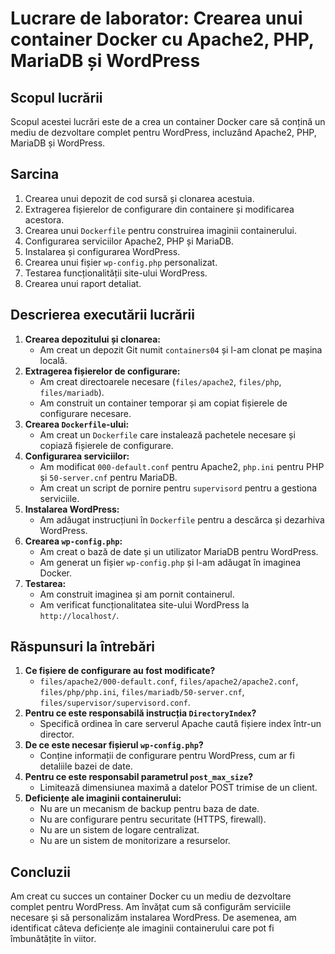# Lucrare de laborator: Crearea unui container Docker cu Apache2, PHP, MariaDB și WordPress

## Scopul lucrării

Scopul acestei lucrări este de a crea un container Docker care să conțină un mediu de dezvoltare complet pentru WordPress, incluzând Apache2, PHP, MariaDB și WordPress.

## Sarcina

1.  Crearea unui depozit de cod sursă și clonarea acestuia.
2.  Extragerea fișierelor de configurare din containere și modificarea acestora.
3.  Crearea unui `Dockerfile` pentru construirea imaginii containerului.
4.  Configurarea serviciilor Apache2, PHP și MariaDB.
5.  Instalarea și configurarea WordPress.
6.  Crearea unui fișier `wp-config.php` personalizat.
7.  Testarea funcționalității site-ului WordPress.
8.  Crearea unui raport detaliat.

## Descrierea executării lucrării

1.  **Crearea depozitului și clonarea:**
    - Am creat un depozit Git numit `containers04` și l-am clonat pe mașina locală.
2.  **Extragerea fișierelor de configurare:**
    - Am creat directoarele necesare (`files/apache2`, `files/php`, `files/mariadb`).
    - Am construit un container temporar și am copiat fișierele de configurare necesare.
3.  **Crearea `Dockerfile`-ului:**
    - Am creat un `Dockerfile` care instalează pachetele necesare și copiază fișierele de configurare.
4.  **Configurarea serviciilor:**
    - Am modificat `000-default.conf` pentru Apache2, `php.ini` pentru PHP și `50-server.cnf` pentru MariaDB.
    - Am creat un script de pornire pentru `supervisord` pentru a gestiona serviciile.
5.  **Instalarea WordPress:**
    - Am adăugat instrucțiuni în `Dockerfile` pentru a descărca și dezarhiva WordPress.
6.  **Crearea `wp-config.php`:**
    - Am creat o bază de date și un utilizator MariaDB pentru WordPress.
    - Am generat un fișier `wp-config.php` și l-am adăugat în imaginea Docker.
7.  **Testarea:**
    - Am construit imaginea și am pornit containerul.
    - Am verificat funcționalitatea site-ului WordPress la `http://localhost/`.

## Răspunsuri la întrebări

1.  **Ce fișiere de configurare au fost modificate?**
    - `files/apache2/000-default.conf`, `files/apache2/apache2.conf`, `files/php/php.ini`, `files/mariadb/50-server.cnf`, `files/supervisor/supervisord.conf`.
2.  **Pentru ce este responsabilă instrucția `DirectoryIndex`?**
    - Specifică ordinea în care serverul Apache caută fișiere index într-un director.
3.  **De ce este necesar fișierul `wp-config.php`?**
    - Conține informații de configurare pentru WordPress, cum ar fi detaliile bazei de date.
4.  **Pentru ce este responsabil parametrul `post_max_size`?**
    - Limitează dimensiunea maximă a datelor POST trimise de un client.
5.  **Deficiențe ale imaginii containerului:**
    - Nu are un mecanism de backup pentru baza de date.
    - Nu are configurare pentru securitate (HTTPS, firewall).
    - Nu are un sistem de logare centralizat.
    - Nu are un sistem de monitorizare a resurselor.

## Concluzii

Am creat cu succes un container Docker cu un mediu de dezvoltare complet pentru WordPress. Am învățat cum să configurăm serviciile necesare și să personalizăm instalarea WordPress. De asemenea, am identificat câteva deficiențe ale imaginii containerului care pot fi îmbunătățite în viitor.
